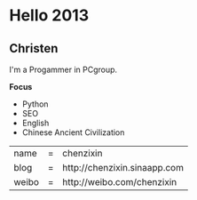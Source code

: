 # Hello 2013

Christen
----

I'm a Progammer in PCgroup.

__Focus__

* Python
* SEO
* English
* Chinese Ancient Civilization




<table>
    <tr>
        <td>name</td>
		<td>=</td>
		<td>chenzixin</td>
    </tr>
        <tr>
        <td>blog</td>
        <td>=</td>
        <td>http://chenzixin.sinaapp.com</td>
    </tr>
	<tr>
        <td>weibo</td>
		<td>=</td>
		<td>http://weibo.com/chenzixin</td>
    </tr>

</table>


